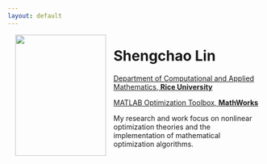 ```yaml
---
layout: default
---
```


<img align="left" width="180" height="240" src="assets/images/Me-1.jpg" style="margin:0px 15px">



# **Shengchao Lin**
[Department of Computational and Applied Mathematics, **Rice University**](https://cmor.rice.edu/)

[MATLAB Optimization Toolbox, **MathWorks**](https://www.mathworks.com/products/optimization.html)

My research and work focus on nonlinear optimization theories and the implementation
of mathematical optimization algorithms.

[//]: # (You can find my [CV]&#40;files/Shengchao_Lin_CV.pdf&#41; here.)

[//]: # ()
[//]: # (### Contact Info)

[//]: # ()
[//]: # (- **Office**: Duncan Hall 2118, Rice University)

[//]: # (- **Email**: shengchao.lin@rice.edu)

[//]: # ()
[//]: # (### Education)

[//]: # ()
[//]: # (- **Ph.D. Candidate** &#40;2017.08 - Present&#41;)

[//]: # (    - [Department of Computational and Applied Mathematics]&#40;https://www.caam.rice.edu/&#41;)

[//]: # (      , [Rice University]&#40;https://www.rice.edu/&#41;)

[//]: # (    - **Advisor**: [Matthias Heinkenschloss]&#40;http://www.caam.rice.edu/~heinken/&#41;)

[//]: # ()
[//]: # (- **M.A.** &#40;December, 2019&#41;)

[//]: # (    - [Department of Computational and Applied Mathematics]&#40;https://www.caam.rice.edu/&#41;)

[//]: # (      , [Rice University]&#40;https://www.rice.edu/&#41;)

[//]: # (    - **Thesis**: *Parareal-Based Preconditioners for Linear-Quadratic Optimal Control Problems*)

[//]: # (    - **Advisor**: [Matthias Heinkenschloss]&#40;http://www.caam.rice.edu/~heinken/&#41;)

[//]: # ()
[//]: # (- **B.S.** &#40;July, 2017&#41;)

[//]: # (    - [School of Mathematical Sciences]&#40;http://www.math.pku.edu.cn/en&#41;)

[//]: # (      , [Peking University]&#40;http://english.pku.edu.cn/&#41;)

[//]: # ()
[//]: # (### Previous Research)

[//]: # ()
[//]: # (- Wind power forecasting for wind farms)

[//]: # (  **Advisor**: [Zaiwen Wen]&#40;http://bicmr.pku.edu.cn/~wenzw&#41;)

[//]: # (  , [Pingwen Zhang]&#40;http://www.math.pku.edu.cn/teachers/zhangpw/private/homepage/ &#41;)

[//]: # (- Structured linearization and algorithms for gyroscopic and palindromic eigenvalue problems)

[//]: # (  **Advisor**: [Yunfeng Cai]&#40;http://dsec.pku.edu.cn/~yfcai/ &#41;)

[//]: # ()
[//]: # (### Others)

[//]: # ()
[//]: # (- I am co-organized a [reading group]&#40;reading_group.md&#41; covering topics from applied mathematics.)
